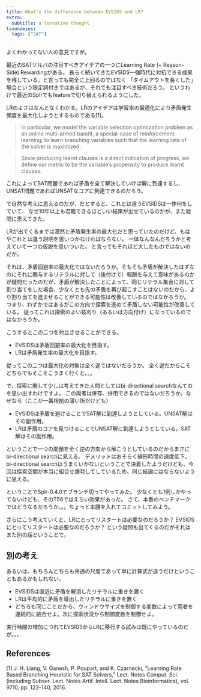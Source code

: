 ```yaml
---
title: What's the difference between EVSIDS and LR?
extra:
  subtitle: a tentative thought
taxonomies:
  tags: ["SAT"]
---
```

よくわかってない人の意見ですが。

最近のSATソルバの注目すべきアイデアの一つにLearning Rate (+ Reason-Side) Rewardingがある。
長らく続いてきたEVSIDS一強時代に対抗できる成果を残している。と言っても完全に上回るのではなく
「タイムアウトを長くした」場合という限定詞付きではあるが、それでも注目すべき技術だろう。
というわけで最近のSplrでもfeatureで切り替えられるようにした。

LRのよさはなんとなくわかる。LRのアイデアは学習率の最適化により矛盾発生頻度を最大化しようとするものである[1]。

> In particular, we model the variable selection optimization problem as an online multi-armed bandit, a special-case of reinforcement learning, to learn branching variables such that the learning rate of the solver is maximized. 

> Since producing learnt clauses is a direct indication of progress, we define our metric to be the variable’s propensity to produce learnt clauses.

これによってSAT問題であれば矛盾を全て解決していけば解に到達するし、UNSAT問題であればUNSATなコアに到達できるのだろう。

で自然な考えに思えるのだが、だとすると、これとは違うEVSIDSは一体何をしていて、
なぜ10年以上も君臨できるほどいい結果が出せているのかが、また疑問に思えてきた。

LRが出てくるまでは漠然と矛盾発生率の最大化だと思っていたのだけど、もはやこれとは違う説明を思いつかなければならない。
一体なんなんだろうかと考えていて一つの仮説を思いついた。
と言ってもそれほど大したものではないのだが。

それは、矛盾回避率の最大化ではないだろうか。そもそも矛盾が解決したはずなのにそれに関与するリテラルに対して（後付けで）報酬を与えて意味があるのかが疑問だったのだが、矛盾が解決したことによって、同じリテラル集合に対して割り当てをした場合、少なくとも先の矛盾を再び起こすことはないのだから、より割り当てを進ませることができる可能性は改善しているのではなかろうか。
つまり、わずかではあるがこの方向で探索を進めて矛盾しない可能性が改善している。
従ってこれは探索のよい枝刈り（あるいは方向付け）になっているのではなかろうか。

こうするとこの二つを対比させることができる。

* EVSIDSは矛盾回避率の最大化を目指す。
* LRは矛盾発生率の最大化を目指す。

従ってこの二つは最大化の対象は全く逆ではないだろうか。
全く逆だからこそどちらでもそこそこうまく行くと。。。

で、探索に関して少しは考えてきた人間としてはbi-directional searchなんてのを思い出すわけですよ。
この両者は併存、併用できるのではないだろうか。なぜなら（ここが一番根拠の薄い所だけども）

* EVSIDSは矛盾を避けることでSAT解に到達しようとしている。UNSAT解はその副作用。
* LRは矛盾のコアを見つけることでUNSAT解に到達しようとしている。SAT解はその副作用。

ということで一つの問題を全く逆の方向から解こうとしているのだからまさにbi-directional searchに見える。
デメリットはおそらく線形時間の速度低下。
bi-directional searchはうまくいかないということで決着したようだけども、今回は探索空間が本当に組合せ爆発してしているため、同じ結論にはならないように思える。

ということでSplr-0.4.0でブランチ切ってやってみた。
少なくとも1例しかやってないけども、そのT56ではえらい効果があった。
さて、本番のベンチマークではどうなるだろうか。。。ちょっと本腰を入れてコミットしてみよう。

さらにこう考えていくと、LRにとってリスタートは必要なのだろうか？
EVSIDSにとってリスタートは必要なのだろうか？
という疑問も出てくるのだがそれはまた別の話ということで。

## 別の考え

あるいは、もちろんどちらも共通の尺度であって単に計算式が違うだけということもあるかもしれない。

* EVSIDSは直近に矛盾を解消したリテラルに重きを置く
* LRは平均的に矛盾を導出したリテラルに重きを置く
* どちらも同じことだから、ウィンドウサイズを制御する変数によって両者を連続的に結合せよ。次に探索状況から制御変数を制御せよ。

実行時間の増加につれてEVSIDSからLRに移行する試みは既にやっているのだが。。。

## References

[1] J. H. Liang, V. Ganesh, P. Poupart, and K. Czarnecki, “Learning Rate Based Branching Heuristic for SAT Solvers,” Lect. Notes Comput. Sci. (including Subser. Lect. Notes Artif. Intell. Lect. Notes Bioinformatics), vol. 9710, pp. 123–140, 2016.
